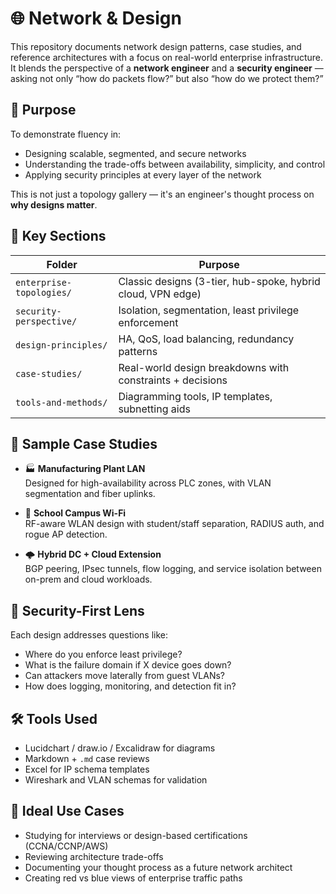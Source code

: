 # 🌐 Network & Design

This repository documents network design patterns, case studies, and reference architectures with a focus on real-world enterprise infrastructure. It blends the perspective of a **network engineer** and a **security engineer** — asking not only “how do packets flow?” but also “how do we protect them?”

## 🎯 Purpose

To demonstrate fluency in:
- Designing scalable, segmented, and secure networks
- Understanding the trade-offs between availability, simplicity, and control
- Applying security principles at every layer of the network

This is not just a topology gallery — it's an engineer's thought process on **why designs matter**.

## 📁 Key Sections

| Folder | Purpose |
|--------|---------|
| `enterprise-topologies/` | Classic designs (3-tier, hub-spoke, hybrid cloud, VPN edge) |
| `security-perspective/` | Isolation, segmentation, least privilege enforcement |
| `design-principles/` | HA, QoS, load balancing, redundancy patterns |
| `case-studies/` | Real-world design breakdowns with constraints + decisions |
| `tools-and-methods/` | Diagramming tools, IP templates, subnetting aids |

## 🧠 Sample Case Studies

- 🏭 **Manufacturing Plant LAN**  
  Designed for high-availability across PLC zones, with VLAN segmentation and fiber uplinks.

- 🏫 **School Campus Wi-Fi**  
  RF-aware WLAN design with student/staff separation, RADIUS auth, and rogue AP detection.

- 🌩️ **Hybrid DC + Cloud Extension**  
  BGP peering, IPsec tunnels, flow logging, and service isolation between on-prem and cloud workloads.

## 🔐 Security-First Lens

Each design addresses questions like:
- Where do you enforce least privilege?
- What is the failure domain if X device goes down?
- Can attackers move laterally from guest VLANs?
- How does logging, monitoring, and detection fit in?

## 🛠 Tools Used

- Lucidchart / draw.io / Excalidraw for diagrams
- Markdown + `.md` case reviews
- Excel for IP schema templates
- Wireshark and VLAN schemas for validation

## 🧰 Ideal Use Cases

- Studying for interviews or design-based certifications (CCNA/CCNP/AWS)
- Reviewing architecture trade-offs
- Documenting your thought process as a future network architect
- Creating red vs blue views of enterprise traffic paths
